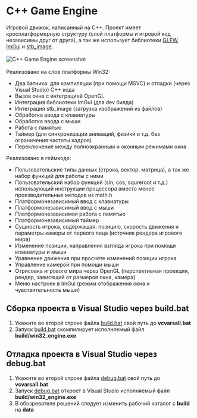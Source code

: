 # C++ Game Engine
Игровой движок, написанный на C++. Проект имеет кросплатформерную структуру (слой платформы и игровой код независимы друг от друга), а так же использует библиотеки [GLFW](https://www.glfw.org/), [ImGui](https://github.com/ocornut/imgui) и [stb_image](https://github.com/nothings/stb).<br><br>
![C++ Game Engine screenshot](https://i.imgur.com/oZZdn5x.png)<br><br>
Реализовано на слое платформы Win32:
*	Два батника: для компиляции (при помощи MSVC) и отладки (через Visual Studio) C++ кода
*	Вызов окна с интеграцией OpenGL
*	Интеграция библиотеки ImGui (для dev билда)
*	Интеграция stb_image (загрузка изображений из файлов)
*	Обработка ввода с клавиатуры
*	Обработка ввода с мыши
*	Работа с памятью
*	Таймер (для синхронизации анимаций, физики и т.д. без ограничения частоты кадров)
*	Переключение между полноэкранным и оконным режимами окна

Реализовано в геймкоде:
*	Пользовательские типы данных (строка, вектор, матрица), а так же набор функций для работы с ними
*	Пользовательский набор функций (sin, cos, squreroot и т.д.) использующий инструкции процессора вместо менее производительных методов из math.h
*	Платформонезависимый ввод с клавиатуры
*	Платформонезависимый ввод с мыши
*	Платформонезависимая работа с памятью
*	Платформонезависимый таймер
*	Сущность игрока, содержащая: позицию, скорость движения и параметры камеры от первого лица (источник рендера игрового мира)
*	Изменение позиции, направления взгляда игрока при помощи клавиатуры и мыши
*	Уравнение движения при просчёте изменений позиции игрока
*	Управление камерой при помощи мыши
*	Отрисовка игрового мира через OpenGL (перспективная проекция, рендер, зависящий от размеров окна, камера)
*	Меню настроек в ImGui (режим отображения окна и чувствительность мыши)
## Сборка проекта в Visual Studio через build.bat
1.  Укажите во второй строке файла [build.bat](code/build.bat) свой путь до **vcvarsall.bat**
2.  Запуск [build.bat](code/build.bat) скомпилирует исполняемый файл **build/win32_engine.exe**
## Отладка проекта в Visual Studio через debug.bat
1.  Укажите во второй строке файла [debug.bat](code/debug.bat) свой путь до **vcvarsall.bat**
2.  Запуск [debug.bat](code/debug.bat) откроет в Visual Studio исполняемый файл **build/win32_engine.exe**
3.  В обозревателе решений следует изменить рабочий каталог с **build** на **data**
